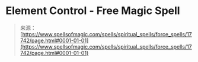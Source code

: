 <!--yml
category: 未分类
date: 2024-06-12 18:59:01
-->

# Element Control - Free Magic Spell

> 来源：[https://www.spellsofmagic.com/spells/spiritual_spells/force_spells/17742/page.html#0001-01-01](https://www.spellsofmagic.com/spells/spiritual_spells/force_spells/17742/page.html#0001-01-01)